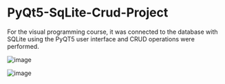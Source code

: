 # PyQt5-SqLite-Crud-Project

For the visual programming course, it was connected to the database with SQLite using the PyQT5 user interface and CRUD operations were performed.

![image](https://user-images.githubusercontent.com/5441882/94076479-df211400-fe05-11ea-82a8-8ef79ddcb9e9.png) 

![image](https://user-images.githubusercontent.com/5441882/94076101-12af6e80-fe05-11ea-9cb7-05a1361d89ce.png) 
